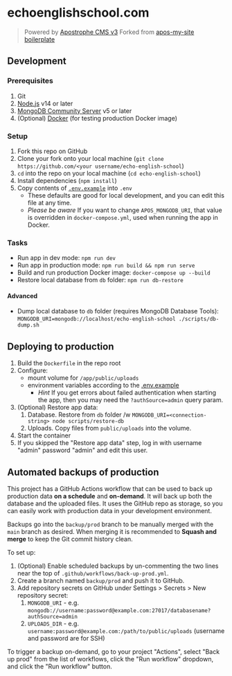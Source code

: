 # echoenglishschool.com

> Powered by [Apostrophe CMS v3](https://v3.docs.apostrophecms.org/)
> Forked from [apos-my-site boilerplate](https://github.com/zenflow/apos-my-site)

## Development

### Prerequisites

1. Git
2. [Node.js](https://nodejs.org/en/) v14 or later
3. [MongoDB Community Server](https://docs.mongodb.com/manual/administration/install-community/) v5 or later
4. (Optional) [Docker](https://docs.docker.com/get-docker/) (for testing production Docker image)

### Setup

1. Fork this repo on GitHub
2. Clone your fork onto your local machine (`git clone https://github.com/<your username/echo-english-school`)
3. `cd` into the repo on your local machine (`cd echo-english-school`)
4. Install dependencies (`npm install`)
5. Copy contents of [`.env.example`](./.env.example) into `.env`
   - These defaults are good for local development, and you can edit this file at any time.
   - *Please be aware* If you want to change `APOS_MONGODB_URI`, that value is overridden in `docker-compose.yml`,
     used when running the app in Docker.

### Tasks

- Run app in dev mode: `npm run dev`
- Run app in production mode: `npm run build && npm run serve`
- Build and run production Docker image: `docker-compose up --build`
- Restore local database from `db` folder: `npm run db-restore`

#### Advanced

- Dump local database to `db` folder (requires MongoDB Database Tools):
  `MONGODB_URI=mongodb://localhost/echo-english-school ./scripts/db-dump.sh`

## Deploying to production

1. Build the `Dockerfile` in the repo root
2. Configure:
    - mount volume for `/app/public/uploads`
    - environment variables according to the [.env.example](./.env.example)
        - *Hint* If you get errors about failed authentication when starting the app,
          then you may need the `?authSource=admin` query param.
3. (Optional) Restore app data:
    1. Database. Restore from `db` folder /w `MONGODB_URI=<connection-string> node scripts/restore-db`
    2. Uploads. Copy files from `public/uploads` into the volume.
4. Start the container
5. If you skipped the "Restore app data" step, log in with username "admin" password "admin" and edit this user.

## Automated backups of production

This project has a GitHub Actions workflow that can be used to back up production data **on a schedule** and **on-demand**.
It will back up both the database and the uploaded files.
It uses the GitHub repo as storage, so you can easily work with production data in your development environment.

Backups go into the `backup/prod` branch to be manually merged with the `main` branch as desired.
When merging it is recommended to **Squash and merge** to keep the Git commit history clean.

To set up:

1. (Optional) Enable scheduled backups by un-commenting the two lines near the top of `.github/workflows/back-up-prod.yml`.
2. Create a branch named `backup/prod` and push it to GitHub.
3. Add repository secrets on GitHub under Settings > Secrets > New repository secret:
   1. `MONGODB_URI` - e.g. `mongodb://username:password@example.com:27017/databasename?authSource=admin`
   2. `UPLOADS_DIR` - e.g. `username:password@example.com:/path/to/public/uploads` (username and password are for SSH)

To trigger a backup on-demand, go to your project "Actions", select "Back up prod" from the list of workflows,
click the "Run workflow" dropdown, and click the "Run workflow" button.
